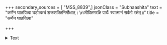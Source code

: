 +++
secondary_sources = [ "MSS_8839",]
jsonClass = "Subhaashita"
text = "कर्णेन घातयित्वा घटोत्कचं शक्रशक्तिनिर्मोक्षात्।  \nजीवितमरक्षि पार्थैः स्वात्मानं सर्वतो रक्षेत्॥"
title = "कर्णेन घातयित्वा"

+++

<details><summary>Text</summary>

कर्णेन घातयित्वा घटोत्कचं शक्रशक्तिनिर्मोक्षात्।  
जीवितमरक्षि पार्थैः स्वात्मानं सर्वतो रक्षेत्॥
</details>

